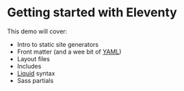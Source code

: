# Getting started with Eleventy
This demo will cover:
- Intro to static site generators
- Front matter (and a wee bit of [YAML](https://learnxinyminutes.com/docs/yaml/))
- Layout files
- Includes
- [Liquid](https://shopify.github.io/liquid/) syntax
- Sass partials
